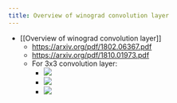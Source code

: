 ```yaml
---
title: Overview of winograd convolution layer
---
```

- [[Overview of winograd convolution layer]]
	 - https://arxiv.org/pdf/1802.06367.pdf
	 - https://arxiv.org/pdf/1810.01973.pdf
	 - For 3x3 convolution layer:
		 - ![](../assets/unqWjffBOc.png)
		 - ![](../assets/jto6rkyn99.png)
		 - ![](../assets/KrEOGD4H7f.png)